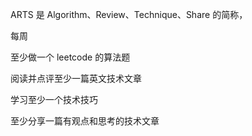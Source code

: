 ARTS 是 Algorithm、Review、Technique、Share 的简称，

每周

至少做一个 leetcode 的算法题

阅读并点评至少一篇英文技术文章

学习至少一个技术技巧

至少分享一篇有观点和思考的技术文章

